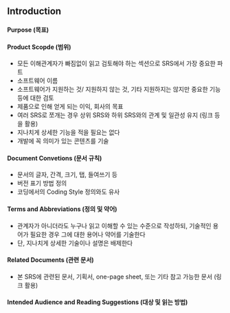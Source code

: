 ## Introduction
#### Purpose (목표)
#### Product Scopde (범위)
- 모든 이해관계자가 빠짐없이 읽고 검토해야 하는 섹션으로 SRS에서 가장 중요한 파트
- 소프트웨어 이름
- 소프트웨어가 지원하는 것/ 지원하지 않는 것, 기타 지원하지는 않지만 중요한 기능등에 대한 검토
- 제품으로 인해 얻게 되는 이익, 회사의 목표
- 여러 SRS로 쪼개는 경우 상위 SRS와 하위 SRS와의 관계 및 일관성 유지 (링크 등을 활용)
- 지나치게 상세한 기능을 적을 필요는 없다
- 개발에 꼭 의미가 있는 콘텐츠를 기술
#### Document Convetions (문서 규칙)
- 문서의 글자, 간격, 크기, 탭, 들여쓰기 등
- 버전 표기 방법 정의 
- 코딩에서의 Coding Style 정의와도 유사
#### Terms and Abbreviations (정의 및 약어)
- 관계자가 아니더라도 누구나 읽고 이해할 수 있는 수준으로 작성하되, 기술적인 용어가 필요한 경우 그에 대한 용어나 약어를 기술한다
- 단, 지나치게 상세한 기술이나 설명은 배제한다
#### Related Documents (관련 문서)
- 본 SRS에 관련된 문서, 기획서, one-page sheet, 또는 기타 참고 가능한 문서 (링크 활용)
#### Intended Audience and Reading Suggestions (대상 및 읽는 방법)


